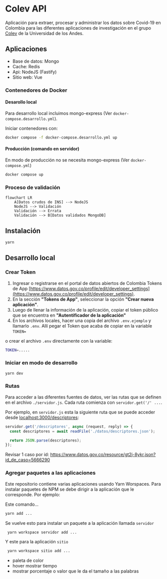 # Colev API

Aplicación para extraer, procesar y administrar los datos sobre Covid-19 en Colombia para las diferentes aplicaciones de investigación en el grupo [Colev](https://colev.uniandes.edu.co/) de la Universidad de los Andes.

## Aplicaciones

- Base de datos: Mongo
- Cache: Redis
- Api: NodeJS (Fastify)
- Sitio web: Vue

### Contenedores de Docker

#### Desarollo local

Para desarrollo local incluimos mongo-express (Ver `docker-compose.desarrollo.yml`).

Iniciar contenedores con:

```bash
docker compose -f docker-compose.desarrollo.yml up
```

#### Producción (comando en servidor)

En modo de producción no se necesita mongo-express (Ver `docker-compose.yml`)

```bash
docker compose up
```

### Proceso de validación

```mermaid
flowchart LR
    A[Datos crudos de INS] --> NodeJS
    NodeJS --> Validación
    Validación --> Errata
    Validación --> B[Datos validados MongoDB]
```

## Instalación

```bash
yarn
```

## Desarrollo local

### Crear Token

1. Ingresar o registrarse en el portal de datos abiertos de Colombia Tokens de App [https://www.datos.gov.co/profile/edit/developer_settings](https://www.datos.gov.co/profile/edit/developer_settings).
2. En la sección **"Tokens de App"**, seleccionar la opción **"Crear nueva aplicación"**.
3. Luego de llenar la información de la aplicación, copiar el token público que se encuentra en **"Autentificador de la aplicación"**
4. En los archivos locales, hacer una copia del archivo `.env.ejemplo` y llamarlo `.env`. Allí pegar el Token que acaba de copiar en la variable `TOKEN=`

o crear el archivo `.env` directamente con la variable:

```bash
TOKEN=.....
```

### Iniciar en modo de desarrollo

```bash
yarn dev
```

### Rutas

Para acceder a las diferentes fuentes de datos, ver las rutas que se definen en el archivo `./servidor.js`. Cada ruta comienza con `servidor.get('/' ...`.

Por ejemplo, en `servidor.js` esta la siguiente ruta que se puede acceder desde [localhost:3000/descriptores](http://localhost:3000/descriptores):

```js
servidor.get('/descriptores', async (request, reply) => {
  const descriptores = await readFile('./datos/descriptores.json');

  return JSON.parse(descriptores);
});
```

Revisar 1 caso por id: https://www.datos.gov.co/resource/gt2j-8ykr.json?id_de_caso=5666290

### Agregar paquetes a las aplicaciones

Este repositorio contiene varias aplicaciones usando Yarn Worspaces. Para instalar paquetes de NPM se debe dirigir a la aplicación que le corresponde. Por ejemplo:

Este comando...

```bash
yarn add ...
```

Se vuelve esto para instalar un paquete a la aplicación llamada `servidor`

```bash
 yarn workspace servidor add ...
```

Y este para la aplicación `sitio`

```bash
 yarn workspace sitio add ...
```

- paleta de color
- hover mostrar tiempo
- mostrar porcentaje o valor que le da el tamaño a las palabras
